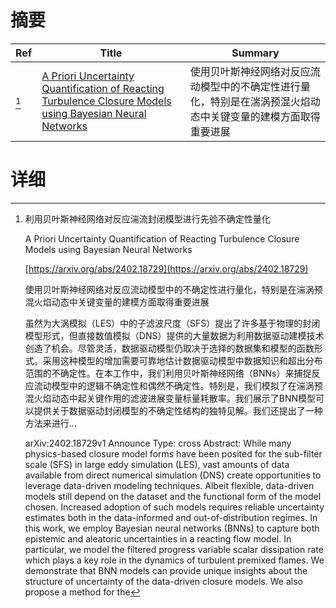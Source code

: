 # 摘要

| Ref | Title | Summary |
| --- | --- | --- |
| [^1] | [A Priori Uncertainty Quantification of Reacting Turbulence Closure Models using Bayesian Neural Networks](https://arxiv.org/abs/2402.18729) | 使用贝叶斯神经网络对反应流动模型中的不确定性进行量化，特别是在湍涡预混火焰动态中关键变量的建模方面取得重要进展 |

# 详细

[^1]: 利用贝叶斯神经网络对反应湍流封闭模型进行先验不确定性量化

    A Priori Uncertainty Quantification of Reacting Turbulence Closure Models using Bayesian Neural Networks

    [https://arxiv.org/abs/2402.18729](https://arxiv.org/abs/2402.18729)

    使用贝叶斯神经网络对反应流动模型中的不确定性进行量化，特别是在湍涡预混火焰动态中关键变量的建模方面取得重要进展

    

    虽然为大涡模拟（LES）中的子滤波尺度（SFS）提出了许多基于物理的封闭模型形式，但直接数值模拟（DNS）提供的大量数据为利用数据驱动建模技术创造了机会。尽管灵活，数据驱动模型仍取决于选择的数据集和模型的函数形式。采用这种模型的增加需要可靠地估计数据驱动模型中数据知识和超出分布范围的不确定性。在本工作中，我们利用贝叶斯神经网络（BNNs）来捕捉反应流动模型中的逻辑不确定性和偶然不确定性。特别是，我们模拟了在湍涡预混火焰动态中起关键作用的滤波进展变量标量耗散率。我们展示了BNN模型可以提供关于数据驱动封闭模型的不确定性结构的独特见解。我们还提出了一种方法来进行...

    arXiv:2402.18729v1 Announce Type: cross  Abstract: While many physics-based closure model forms have been posited for the sub-filter scale (SFS) in large eddy simulation (LES), vast amounts of data available from direct numerical simulation (DNS) create opportunities to leverage data-driven modeling techniques. Albeit flexible, data-driven models still depend on the dataset and the functional form of the model chosen. Increased adoption of such models requires reliable uncertainty estimates both in the data-informed and out-of-distribution regimes. In this work, we employ Bayesian neural networks (BNNs) to capture both epistemic and aleatoric uncertainties in a reacting flow model. In particular, we model the filtered progress variable scalar dissipation rate which plays a key role in the dynamics of turbulent premixed flames. We demonstrate that BNN models can provide unique insights about the structure of uncertainty of the data-driven closure models. We also propose a method for the
    

